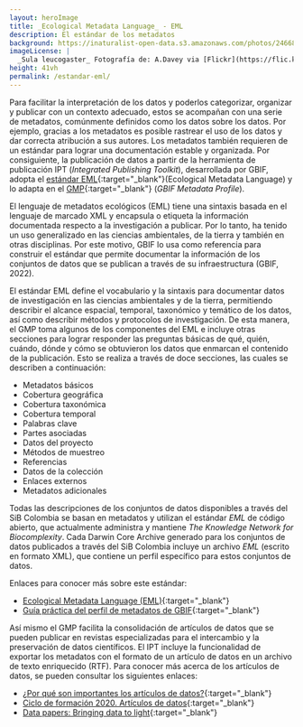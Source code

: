 ```yaml
---
layout: heroImage
title: _Ecological Metadata Language_ - EML
description: El estándar de los metadatos
background: https://inaturalist-open-data.s3.amazonaws.com/photos/246681697/large.jpeg
imageLicense: |
  _Sula leucogaster_ Fotografía de: A.Davey via [Flickr](https://flic.kr/p/22dCn2h)
height: 41vh
permalink: /estandar-eml/
---
```


Para facilitar la interpretación de los datos y poderlos categorizar, organizar y publicar con un contexto adecuado, estos se acompañan con una serie de metadatos, comúnmente definidos como los datos sobre los datos. Por ejemplo, gracias a los metadatos es posible rastrear el uso de los datos y dar correcta atribución a sus autores. Los metadatos también requieren de un estándar para lograr una documentación estable y organizada. Por consiguiente, la publicación de datos a partir de la herramienta de publicación IPT (_Integrated Publishing Toolkit_), desarrollada por GBIF, adopta el [estándar EML](https://eml.ecoinformatics.org/){:target="_blank"}(Ecological Metadata Language) y lo adapta en el [GMP](https://www.google.com/url?q=https://www.gbif.org/sites/default/files/gbif_resource/resource-80640/gbif_metadata_profile_guide_en_v1.pdf&sa=D&source=docs&ust=1675484029146074&usg=AOvVaw2zt8OblrIbv8WVYMcCJqfy){:target="_blank"} (_GBIF Metadata Profile_).

El lenguaje de metadatos ecológicos (EML) tiene una sintaxis basada en el lenguaje de marcado XML y encapsula o etiqueta la información documentada respecto a la investigación a publicar. Por lo tanto, ha tenido un uso generalizado en las ciencias ambientales, de la tierra y también en otras disciplinas. Por este motivo, GBIF lo usa como referencia para construir el estándar que permite documentar la información de los conjuntos de datos que se publican a través de su infraestructura (GBIF, 2022).

El estándar EML define el vocabulario y la sintaxis para documentar datos de investigación en las ciencias ambientales y de la tierra, permitiendo describir el alcance espacial, temporal, taxonómico y temático de los datos, así como describir métodos y protocolos de investigación. De esta manera, el GMP toma algunos de los componentes del EML e incluye otras secciones para lograr responder las preguntas básicas de qué, quién, cuándo, dónde y cómo se obtuvieron los datos que enmarcan el contenido de la publicación. Esto se realiza a través de doce secciones, las cuales se describen a continuación: 

* Metadatos básicos
* Cobertura geográfica
* Cobertura taxonómica
* Cobertura temporal
* Palabras clave
* Partes asociadas
* Datos del proyecto
* Métodos de muestreo
* Referencias
* Datos de la colección
* Enlaces externos
* Metadatos adicionales

Todas las descripciones de los conjuntos de datos disponibles a través del SiB Colombia se basan en metadatos y utilizan el estándar *EML* de código abierto, que actualmente administra y mantiene _The Knowledge Network for Biocomplexity_. Cada Darwin Core Archive generado para los conjuntos de datos publicados a través del SiB Colombia incluye un archivo *EML* (escrito en formato XML), que contiene un perfil específico para estos conjuntos de datos.

Enlaces para conocer más sobre este estándar:
* [Ecological Metadata Language (EML)](https://eml.ecoinformatics.org/){:target="_blank"}
* [Guía práctica del perfil de metadatos de GBIF](https://ipt.gbif.org/manual/es/ipt/latest/gbif-metadata-profile){:target="_blank"}

Así mismo el GMP facilita la consolidación de artículos de datos que se pueden publicar en revistas especializadas para el intercambio y la preservación de datos científicos. El IPT incluye la funcionalidad de exportar los metadatos con el formato de un artículo de datos en un archivo de texto enriquecido (RTF). Para conocer más acerca de los artículos de datos, se pueden consultar los siguientes enlaces:

* [¿Por qué son importantes los artículos de datos?](https://youtu.be/SNcEf47CUCE){:target="_blank"}
* [Ciclo de formación 2020. Artículos de datos](https://youtu.be/z0JhWOdJKpI){:target="_blank"}
* [Data papers: Bringing data to light](https://vimeo.com/768543362){:target="_blank"}
